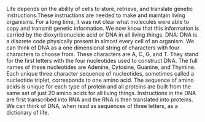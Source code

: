 Life depends on the ability of cells to store, retrieve, and translate genetic instructions.These instructions are needed to make and maintain living organisms. For a long time, it was not clear what molecules were able to copy and transmit genetic information. We now know that this information is carried by the dioxyribonucleic acid or DNA in all living things.
DNA: DNA is a discrete code physically present in almost every cell of an organism. We can think of DNA as a one dimensional string of characters with four characters to choose from. These characters are A, C, G, and T. They stand for the first letters with the four nucleotides used to construct DNA. The full names of these nucleotides are Adenine, Cytosine, Guanine, and Thymine. Each unique three character sequence of nucleotides, sometimes called a nucleotide triplet, corresponds to one amino acid. The sequence of amino acids is unique for each type of protein and all proteins are built from the same set of just 20 amino acids for all living things.
Instructions in the DNA are first transcribed into RNA and the RNA is then translated into proteins. We can think of DNA, when read as sequences of three letters, as a dictionary of life.
